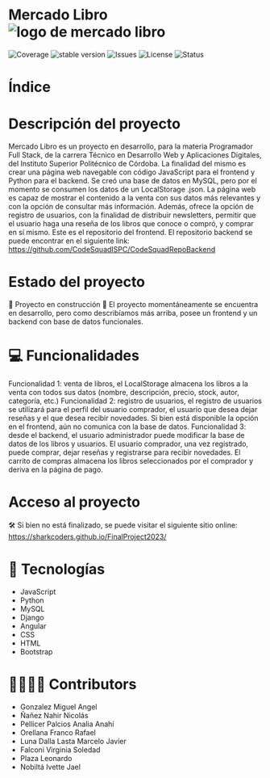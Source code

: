 # Mercado Libro ![logo de mercado libro](https://github.com/SharkCoders/FinalProject2023/assets/100625720/05114461-0323-4b0d-b7b0-31c4e9979fad)

![Coverage](https://img.shields.io/badge/coverage-80-yellow) ![stable version](https://img.shields.io/badge/version-2.0-blue) ![Issues](https://img.shields.io/badge/issues-8-green) ![License](https://img.shields.io/badge/license-not_specified-pink) ![Status](https://img.shields.io/badge/status-develop-red)

# Índice

# Descripción del proyecto

Mercado Libro es un proyecto en desarrollo, para la materia Programador Full Stack, de la carrera Técnico en Desarrollo Web y Aplicaciones Digitales, del Instituto Superior Politécnico de Córdoba.
La finalidad del mismo es crear una página web navegable con código JavaScript para el frontend y Python para el backend. Se creó una base de datos en MySQL, pero por el momento se consumen los datos de un LocalStorage .json.
La página web es capaz de mostrar el contenido a la venta con sus datos más relevantes y con la opción de consultar más información. 
Además, ofrece la opción de registro de usuarios, con la finalidad de distribuir newsletters, permitir que el usuario haga una reseña de los libros que conoce o compró, y comprar en sí mismo.
Este es el repositorio del frontend. El repositorio backend se puede encontrar en el siguiente link: https://github.com/CodeSquadISPC/CodeSquadRepoBackend

# Estado del proyecto

🚧 Proyecto en construcción 🚧
El proyecto momentáneamente se encuentra en desarrollo, pero como describíamos más arriba, posee un frontend y un backend con base de datos funcionales.

# 💻 Funcionalidades

Funcionalidad 1: venta de libros, el LocalStorage almacena los libros a la venta con todos sus datos (nombre, descripción, precio, stock, autor, categoría, etc.)
Funcionalidad 2: registro de usuarios, el registro de usuarios se utilizará para el perfil del usuario comprador, el usuario que desea dejar reseñas y el que desea recibir novedades. Si bien está disponible la opción en el frontend, aún no comunica con la base de datos.
Funcionalidad 3: desde el backend, el usuario administrador puede modificar la base de datos de los libros y usuarios. El usuario comprador, una vez registrado, puede comprar, dejar reseñas y registrarse para recibir novedades. El carrito de compras almacena los libros seleccionados por el comprador y deriva en la página de pago.

# Acceso al proyecto

🛠️ Si bien no está finalizado, se puede visitar el siguiente sitio online: https://sharkcoders.github.io/FinalProject2023/

# 📁 Tecnologías

* JavaScript
* Python
* MySQL
* Django
* Angular
* CSS
* HTML
* Bootstrap

# 👷‍♀️👷‍♂️ Contributors
* Gonzalez Miguel Angel	
* Ñañez Nahir Nicolás
* Pellicer Palcios Analia Anahí	
* Orellana Franco Rafael	
* Luna Dalla Lasta Marcelo Javier
* Falconi Virginia Soledad	
* Plaza Leonardo	
* Nobiltá Ivette Jael

